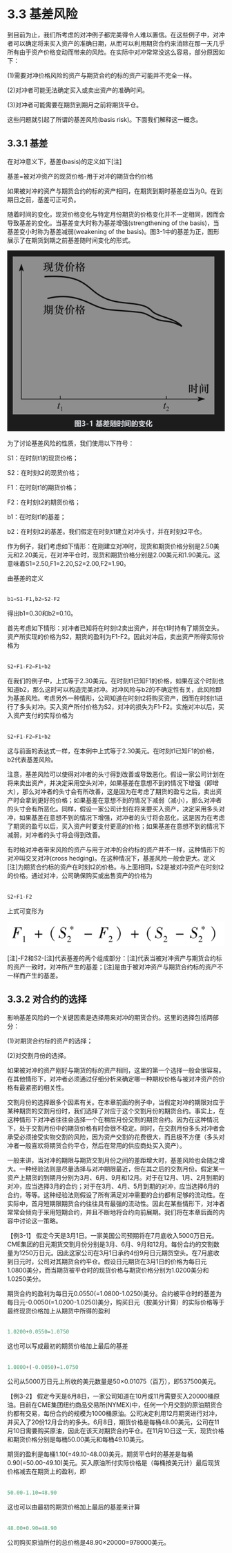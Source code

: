 # 3.3 基差风险

到目前为止，我们所考虑的对冲例子都完美得令人难以置信。在这些例子中，对冲者可以确定将来买入资产的准确日期，从而可以利用期货合约来消除在那一天几乎所有由于资产价格变动而带来的风险。在实际中对冲常常没这么容易，部分原因如下：

(1)需要对冲价格风险的资产与期货合约的标的资产可能并不完全一样。

(2)对冲者可能无法确定买入或卖出资产的准确时间。

(3)对冲者可能需要在期货到期月之前将期货平仓。

这些问题就引起了所谓的基差风险(basis risk)。下面我们解释这一概念。

## 3.3.1 基差

在对冲意义下，基差(basis)的定义如下[注]

基差=被对冲资产的现货价格-用于对冲的期货合约价格

如果被对冲的资产与期货合约的标的资产相同，在期货到期时基差应当为0。在到期日之前，基差可正可负。

随着时间的变化，现货价格变化与特定月份期货的价格变化并不一定相同，因而会导致基差的变化。当基差变大时称为基差增强(strengthening of the basis)，当基差变小时称为基差减弱(weakening of the basis)。图3-1中的基差为正，图形展示了在期货到期之前基差随时间变化的形式。

![](images/2024-02-20-11-48-54.png)

为了讨论基差风险的性质，我们使用以下符号：

S1：在时刻t1的现货价格；

S2：在时刻t2的现货价格；

F1：在时刻t1的期货价格；

F2：在时刻t2的期货价格；

b1：在时刻t1的基差；

b2：在时刻t2的基差。我们假定在时刻t1建立对冲头寸，并在时刻t2平仓。

作为例子，我们考虑如下情形：在刚建立对冲时，现货和期货价格分别是2.50美元和2.20美元，在对冲平仓时，现货和期货价格分别是2.00美元和1.90美元。这意味着S1=2.50,F1=2.20,S2=2.00,F2=1.90。

由基差的定义

```python 

b1=S1-F1,b2=S2-F2

```

得出b1=0.30和b2=0.10。

首先考虑如下情形：对冲者已知将在时刻t2卖出资产，并在t1时持有了期货空头。资产所实现的价格为S2，期货的盈利为F1-F2。因此对冲后，卖出资产所得实际价格为

```python 

S2+F1-F2=F1+b2

```

在我们的例子中，上式等于2.30美元。在时刻t1已知F1的价格，如果在这个时刻也知道b2，那么这时可以构造完美对冲。对冲风险与b2的不确定性有关，此风险即为基差风险。考虑另外一种情形，公司知道在时刻t2将购买资产，因而在时刻t1进行了多头对冲。买入资产所付价格为S2，对冲的损失为F1-F2。实施对冲以后，买入资产支付的实际价格为

```python 

S2+F1-F2=F1+b2

```

这与前面的表达式一样，在本例中上式等于2.30美元。在时刻t1已知F1的价格，b2代表基差风险。

注意，基差风险可以使得对冲者的头寸得到改善或导致恶化。假设一家公司计划在将来卖出资产，并决定采用空头对冲，如果基差在意想不到的情况下增强（即增大），那么对冲者的头寸会有所改善，这是因为在考虑了期货的盈亏之后，卖出资产时会拿到更好的价格；如果基差在意想不到的情况下减弱（减小），那么对冲者的头寸会有所恶化。同样，假设一家公司计划在将来要买入资产，决定采用多头对冲，如果基差在意想不到的情况下增强，对冲者的头寸将会恶化，这是因为在考虑了期货的盈亏以后，买入资产时要支付更高的价格；如果基差在意想不到的情况下减弱，对冲者的头寸将会得到改善。

有时给对冲者带来风险的资产与用于对冲的合约标的资产并不一样，这种情形下的对冲叫交叉对冲(cross hedging)。在这种情况下，基差风险一般会更大。定义[注]为期货合约标的资产在时刻t2的价格。与上面相同，S2是被对冲资产在时刻t2的价格。通过对冲，公司确保购买或出售资产的价格为

```python 

S2+F1-F2

```
上式可变形为

![](images/2024-02-20-11-54-00.png)

[注]-F2和S2-[注]代表基差的两个组成部分：[注]代表当被对冲资产与期货合约标的资产一致时，对冲所产生的基差；[注]是由于被对冲资产与期货合约标的资产不一样而产生的基差。

## 3.3.2 对合约的选择

影响基差风险的一个关键因素是选择用来对冲的期货合约。这里的选择包括两部分：

(1)对期货合约标的资产的选择；

(2)对交割月份的选择。

如果被对冲的资产刚好与期货的标的资产相同，这里的第一个选择一般会很容易。在其他情形下，对冲者必须通过仔细分析来确定哪一种期权价格与被对冲资产的价格有最紧密的相关性。

交割月份的选择跟多个因素有关。在本章前面的例子中，当假定对冲的期限对应于某种期货的交割月份时，我们选择了对应于这个交割月份的期货合约。事实上，在这种情形下对冲者往往会选择一个在稍后月份交割的期货合约。因为在这种情况下，处于交割月份中的期货价格有时会很不稳定。同时，在交割月份多头对冲者会承受必须接受实物交割的风险，因为资产交割的花费很大，而且极不方便（多头对冲者一般喜欢将期货合约平仓，然后在常用的供应商处买入资产）。

一般来讲，当对冲的期限与期货交割月份之间的差距增大时，基差风险也会随之增大。一种经验法则是尽量选择与对冲期限最近，但在其之后的交割月份。假定某一资产上期货的到期月分别为3月、6月、9月和12月。对于在12月、1月、2月到期的对冲，应当选择3月的合约；对于在3月、4月、5月到期的对冲，应当选择6月的合约，等等。这种经验法则假设了所有满足对冲需要的合约都有足够的流动性。在实际中，首月短期限期货合约往往具有最强的流动性。因此在某些情形下，对冲者常常会倾向于采用短期合约，并且不断地将合约向前展期。我们将在本章后面的内容中讨论这一策略。

【例3-1】 假定今天是3月1日。一家美国公司预期将在7月底收入5000万日元。CME集团的日元期货交割月份分别是3月、6月、9月和12月。每份合约的交割数量为1250万日元。因此这家公司在3月1日承约4份9月日元期货空头。在7月底收到日元时，公司对其期货合约平仓。假设日元期货在3月1日的价格为每日元1.0800美分，而当期货被平仓时的现货价格与期货价格分别为1.0200美分和1.0250美分。

期货合约的盈利为每日元0.0550(=1.0800-1.0250)美分。合约被平仓时的基差为每日元-0.0050(=1.0200-1.0250)美分，购买日元（按美分计算）的实际价格等于最终现货价格加上从期货中所得的盈利

```python 

1.0200+0.0550=1.0750

```
这也可以写成最初的期货价格加上最后的基差

```python 

1.0800+(-0.0050)=1.0750

```

公司从5000万日元上所收的美元数量是50×0.01075（百万），即537500美元。

【例3-2】 假定今天是6月8日，一家公司知道在10月或11月需要买入20000桶原油。目前在CME集团纽约商品交易所(NYMEX)中，任何一个月交割的原油期货合约都有交易，每份合约的规模为1000桶原油。公司决定利用12月期货进行对冲，并买入了20份12月合约的多头。6月8日，期货价格是每桶48.00美元，公司在11月10日需要购买原油，因此在该天对期货合约平仓。在11月10日这一天，现货价格和期货价格分别是每桶50.00美元和每桶49.10美元。

期货的盈利是每桶1.10(=49.10-48.00)美元，期货平仓时的基差是每桶0.90(=50.00-49.10)美元。买入原油所付实际价格是（每桶按美元计）最后现货价格减去在期货上的盈利，即

```python 

50.00-1.10=48.90

```

这也可以由最初的期货价格加上最后的基差来计算

```python 

48.00+0.90=48.90

```

公司购买原油所付的总价格是48.90×20000=978000美元。